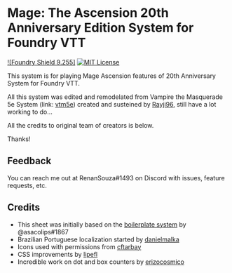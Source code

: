 # Mage: The Ascension 20th Anniversary Edition System for Foundry VTT

[![Foundry Shield 9.255]][Foundry URL]
[![MIT License]][MIT URL]

This system is for playing Mage Ascension features of 20th Anniversary System for Foundry VTT.

All this system was edited and remodelated from Vampire the Masquerade 5e System (link: [vtm5e]) created and susteined by [Rayji96],
still have a lot working to do...

All the credits to original team of creators is below.

Thanks!

## Feedback

You can reach me out at RenanSouza#1493 on Discord with issues, feature requests, etc.

## Credits

* This sheet was initially based on the [boilerplate system] by @asacolips#1867
* Brazilian Portuguese localization started by [danielmalka]
* Icons used with permissions from [cftarbay]
* CSS improvements by [lipefl]
* Incredible work on dot and box counters by [erizocosmico]

[Foundry Shield 0.7.9]: https://img.shields.io/badge/Foundry-0.7.9-informational
[Foundry URL]: https://foundryvtt.com

[MIT License]: https://img.shields.io/badge/License-MIT-green
[MIT URL]: https://github.com/Rayji96/foundry-V5/blob/main/LICENSE

[boilerplate system]: https://gitlab.com/asacolips-projects/foundry-mods/foundryvtt-system-tutorial
[danielmalka]: https://github.com/danielmalka
[cftarbay]: https://github.com/cftarbay
[lipefl]: https://github.com/lipefl
[erizocosmico]: https://github.com/erizocosmico

[vtm5e]: https://github.com/Rayji96/foundry-V5
[Rayji96]: https://github.com/Rayji

